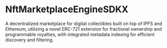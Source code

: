 # NftMarketplaceEngineSDKX
A decentralized marketplace for digital collectibles built on top of IPFS and Ethereum, utilizing a novel ERC-721 extension for fractional ownership and programmable royalties, with integrated metadata indexing for efficient discovery and filtering.
